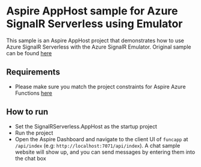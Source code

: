 # Aspire AppHost sample for Azure SignalR Serverless using Emulator

This sample is an Aspire AppHost project that demonstrates how to use Azure SignalR Serverless with the Azure SignalR Emulator.
Original sample can be found [here](https://github.com/aspnet/AzureSignalR-samples/tree/main/samples/DotnetIsolated-BidirectionChat)

## Requirements
- Please make sure you match the project constraints for Aspire Azure Functions [here](https://learn.microsoft.com/dotnet/aspire/serverless/functions#azure-function-project-constraints)

## How to run
- Set the SignalRServerless.AppHost as the startup project
- Run the project
- Open the Aspire Dashboard and navigate to the client UI of `funcapp` at `/api/index` (e.g: `http://localhost:7071/api/index`). A chat sample website will show up, and you can send messages by entering them into the chat box
